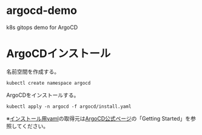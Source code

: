 # argocd-demo
k8s gitops demo for ArgoCD

# ArgoCDインストール
名前空間を作成する。
```
kubectl create namespace argocd
```
ArgoCDをインストールする。
```
kubectl apply -n argocd -f argocd/install.yaml
```
※[インストール用yaml](https://raw.githubusercontent.com/argoproj/argo-cd/stable/manifests/install.yaml)の取得元は[ArgoCD公式ページ](https://argoproj.github.io/argo-cd/)の「Getting Started」を参照してください。
